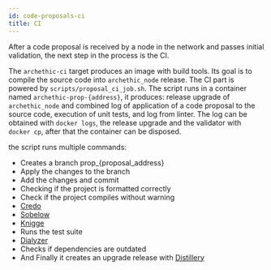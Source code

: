```yaml
---
id: code-proposals-ci
title: CI
---
```


After a code proposal is received by a node in the network and passes initial validation, the next step in the process is the CI.

The `archethic-ci` target produces an image with build tools.
Its goal is to compile the source code into `archethic_node` release.
The CI part is powered by `scripts/proposal_ci_job.sh`.
The script runs in a container named `archethic-prop-{address}`, it produces: release upgrade of `archethic_node` and combined log of application of a code proposal to the source code, execution of unit tests, and log from linter. The log can be obtained with `docker logs`, the release upgrade and the validator with `docker cp`, after that the container can be disposed.

the script runs multiple commands:

* Creates a branch prop_{proposal_address}
* Apply the changes to the branch
* Add the changes and commit
* Checking if the project is formatted correctly
* Check if the project compiles without warning
* [Credo](https://github.com/rrrene/credo)
* [Sobelow](https://github.com/nccgroup/sobelow)
* [Knigge](https://github.com/sascha-wolf/knigge)
* Runs the test suite
* [Dialyzer](https://github.com/jeremyjh/dialyxir)
* Checks if dependencies are outdated
* And Finally it creates an upgrade release with [Distillery](https://github.com/bitwalker/distillery)
